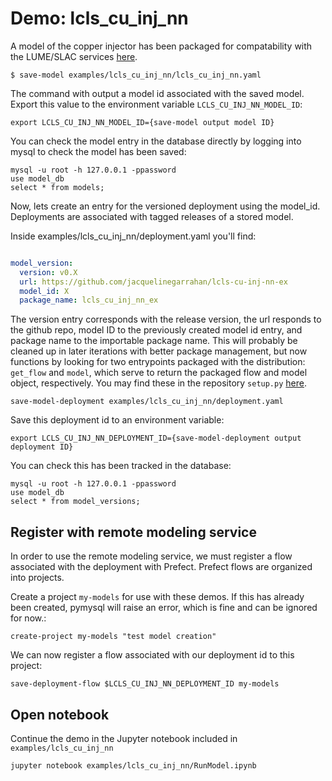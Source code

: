 # Demo: lcls_cu_inj_nn

A model of the copper injector has been packaged for compatability with the LUME/SLAC services [here](https://github.com/jacquelinegarrahan/lcls-cu-inj-nn-ex).

```
$ save-model examples/lcls_cu_inj_nn/lcls_cu_inj_nn.yaml
```

The command with output a model id associated with the saved model. Export this value to the environment variable `LCLS_CU_INJ_NN_MODEL_ID`:

```
export LCLS_CU_INJ_NN_MODEL_ID={save-model output model ID}
```

You can check the model entry in the database directly by logging into mysql to check the model has been saved:
```
mysql -u root -h 127.0.0.1 -ppassword
use model_db
select * from models;
```

Now, lets create an entry for the versioned deployment using the model_id. Deployments are associated with tagged releases of a stored model. 

Inside examples/lcls_cu_inj_nn/deployment.yaml you'll find:
```yaml

model_version: 
  version: v0.X
  url: https://github.com/jacquelinegarrahan/lcls-cu-inj-nn-ex
  model_id: X
  package_name: lcls_cu_inj_nn_ex
```
The version entry corresponds with the release version, the url responds to the github repo, model ID to the previously created model id entry, and package name to the importable package name. This will probably be cleaned up in later iterations with better package management, but now functions by looking for two entrypoints packaged with the distribution: `get_flow` and `model`, which serve to return the packaged flow and model object, respectively. You may find these in the repository `setup.py` [here](https://github.com/jacquelinegarrahan/lcls-cu-inj-nn-ex/blob/e074494847f2e31a30f8b1a64d80e96884ece941/setup.py#L25).

```
save-model-deployment examples/lcls_cu_inj_nn/deployment.yaml
```

Save this deployment id to an environment variable:
```
export LCLS_CU_INJ_NN_DEPLOYMENT_ID={save-model-deployment output deployment ID}
```

You can check this has been tracked in the database:
```
mysql -u root -h 127.0.0.1 -ppassword
use model_db
select * from model_versions;
```

## Register with remote modeling service

In order to use the remote modeling service, we must register a flow associated with the deployment with Prefect. Prefect flows are organized into projects.

Create a project `my-models` for use with these demos. If this has already been created, pymysql will raise an error, which is fine and can be ignored for now.:

```
create-project my-models "test model creation"
```

We can now register a flow associated with our deployment id to this project:

```
save-deployment-flow $LCLS_CU_INJ_NN_DEPLOYMENT_ID my-models
```

## Open notebook

Continue the demo in the Jupyter notebook included in `examples/lcls_cu_inj_nn`

```
jupyter notebook examples/lcls_cu_inj_nn/RunModel.ipynb
```